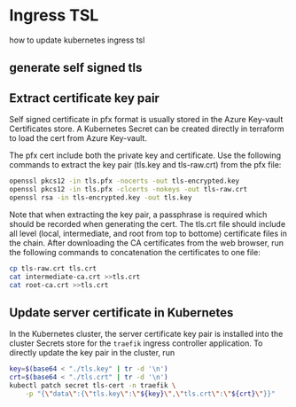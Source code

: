 # Ingress TSL
how to update kubernetes ingress tsl

## generate self signed tls

## Extract certificate key pair
Self signed certificate in pfx format is usually stored in the Azure Key-vault Certificates store.
A Kubernetes Secret can be created directly in terraform to load the cert from Azure Key-vault.

The pfx cert include both the private key and certificate. 
Use the following commands to extract the key pair (tls.key and tls-raw.crt) from the pfx file:
```sh
openssl pkcs12 -in tls.pfx -nocerts -out tls-encrypted.key
openssl pkcs12 -in tls.pfx -clcerts -nokeys -out tls-raw.crt
openssl rsa -in tls-encrypted.key -out tls.key
```
Note that when extracting the key pair, a passphrase is required which should be recorded when generating the cert.
The tls.crt file should include all level (local, intermediate, and root from top to bottome) certificate files in the chain. 
After downloading the CA certificates from the web browser, run the following commands to concatenation the certificates to one file:
```sh
cp tls-raw.crt tls.crt
cat intermediate-ca.crt >>tls.crt
cat root-ca.crt >>tls.crt
```

## Update server certificate in Kubernetes
In the Kubernetes cluster, the server certificate key pair is installed into the cluster Secrets store for the `traefik` ingress controller application. 
To directly update the key pair in the cluster, run
```sh
key=$(base64 < "./tls.key" | tr -d '\n')
crt=$(base64 < "./tls.crt" | tr -d '\n')
kubectl patch secret tls-cert -n traefik \
    -p "{\"data\":{\"tls.key\":\"${key}\",\"tls.crt\":\"${crt}\"}}"
```
